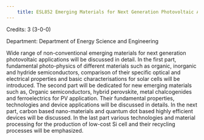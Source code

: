 ```yaml
---
    title: ESL852 Emerging Materials for Next Generation Photovoltaic Applications
---
```

Credits: 3 (3-0-0)

Department: Department of Energy Science and Engineering

Wide range of non-conventional emerging materials for next generation photovoltaic applications will be discussed in detail. In the first part, fundamental photo-physics of different materials such as organic, inorganic and hydride semiconductors, comparison of their specific optical and electrical properties and basic characterisations for solar cells will be introduced. The second part will be dedicated for new emerging materials such as, Organic semiconductors, hybrid perovskite, metal chalcogenides and ferroelectrics for PV application. Their fundamental properties, technologies and device applications will be discussed in details. In the next part, carbon based nano-materials and quantum dot based highly efficient devices will be discussed. In the last part various technologies and material processing for the production of low-cost Si cell and their recycling processes will be emphasized.